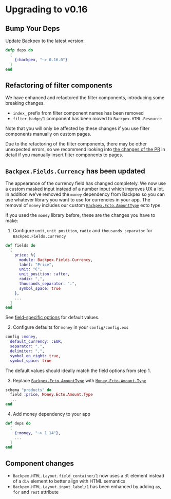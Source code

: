 # Upgrading to v0.16

## Bump Your Deps

Update Backpex to the latest version:

```elixir
defp deps do
  [
    {:backpex, "~> 0.16.0"}
  ]
end
```

## Refactoring of filter components

We have enhanced and refactored the filter components, introducing some breaking changes.

- `index_` prefix from filter component names has been removed
- `filter_badge/1` component has been moved to `Backpex.HTML.Resource`

Note that you will only be affected by these changes if you use filter components manually on custom pages.

Due to the refactoring of the filter components, there may be other unexpected errors, so we recommend looking into
[the changes of the PR](https://github.com/naymspace/backpex/pull/1553) in detail if you manually insert filter components to pages.

## `Backpex.Fields.Currency` has been updated

The appearance of the currency field has changed completely. We now use a custom masked input instead of a number input which improves UX a lot.
In addition we've removed the `money` dependency from Backpex so you can use whatever library you want to use for currencies in your app.
The removal of `money` includes our custom [`Backpex.Ecto.AmountType`]() ecto type.

If you used the `money` library before, these are the changes you have to make:

1. Configure `unit`, `unit_position`, `radix` and `thousands_separator` for `Backpex.Fields.Currency`

```elixir
def fields do
  [
    price: %{
      module: Backpex.Fields.Currency,
      label: "Price",
      unit: "€",
      unit_position: :after,
      radix: ",",
      thousands_separator: ".",
      symbol_space: true
    },
    ...
  ]
end
```

See [field-specific options](`Backpex.Fields.Currency`) for default values.

2. Configure defaults for `money` in your `config/config.exs`

```elixir
config :money,
  default_currency: :EUR,
  separator: ".",
  delimiter: ",",
  symbol_on_right: true,
  symbol_space: true
```

The default values should ideally match the field options from step 1.

3. Replace [`Backpex.Ecto.AmountType`]() with [`Money.Ecto.Amount.Type`]()

```elixir
schema "products" do
  field :price, Money.Ecto.Amount.Type
  ...
end
```

4. Add money dependency to your app

```elixir
def deps do
  [
    {:money, "~> 1.14"},
    ...
  ]
end
```

## Component changes

- `Backpex.HTML.Layout.field_container/1` now uses a `dl` element instead of a `div` element to better align with HTML semantics
- `Backpex.HTML.Layout.input_label/1` has been enhanced by adding `as`, `for` and `rest` attribute
